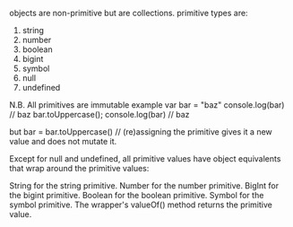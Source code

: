 objects are non-primitive but are collections.
primitive types are:
1. string
2. number
3. boolean
4. bigint
5. symbol
6. null
7. undefined

N.B. All primitives are immutable
example
var bar = "baz"
console.log(bar) // baz
bar.toUppercase();
console.log(bar) // baz

but
bar = bar.toUppercase() // (re)assigning the primitive gives it a new value and does not mutate it.


Except for null and undefined, all primitive values have object equivalents that wrap around the primitive values:

String for the string primitive.
Number for the number primitive.
BigInt for the bigint primitive.
Boolean for the boolean primitive.
Symbol for the symbol primitive.
The wrapper's valueOf() method returns the primitive value.

